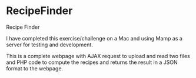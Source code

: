 # RecipeFinder
Recipe Finder

I have completed this exercise/challenge on a Mac and using Mamp as a server for testing and development.

This is a complete webpage with AJAX request to upload and read two files and PHP code to compute the recipes and returns the result in a JSON format to the webpage.
